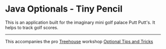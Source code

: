 # Java Optionals - Tiny Pencil

This is an application built for the imaginary mini golf palace Putt Putt's.  It helps to track golf scores.

----
This accompanies the pro [Treehouse](https://teamtreehouse.com) workshop [Optional Tips and Tricks](https://teamtreehouse.com/library/optionals-tips-and-tricks)
